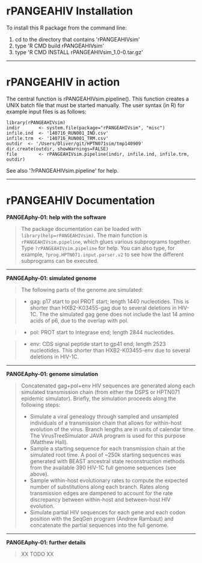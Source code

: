 
rPANGEAHIV Installation
======================

To install this R package from the command line: 

 1. cd to the directory that contains 'rPANGEAHIVsim' 
 2. type 'R CMD build rPANGEAHIVsim'  
 3. type 'R CMD INSTALL rPANGEAHIVsim_1.0-0.tar.gz'


----------

rPANGEAHIV in action
======================
The central function is rPANGEAHIVsim.pipeline(). This function creates a UNIX batch file that must be started manually. The user syntax (in R) for example input files is as follows:

    library(rPANGEAHIVsim)
    indir		<- system.file(package="rPANGEAHIVsim", "misc")
    infile.ind	<- '140716_RUN001_IND.csv'
    infile.trm	<- '140716_RUN001_TRM.csv'
    outdir	<- '/Users/Oliver/git/HPTN071sim/tmp140909'
    dir.create(outdir, showWarnings=FALSE)
    file		<- rPANGEAHIVsim.pipeline(indir, infile.ind, infile.trm, outdir)

See also '?rPANGEAHIVsim.pipeline' for help.


----------
 
rPANGEAHIV Documentation
======================

**PANGEAphy-01: help with the software**
> The package documentation can be loaded with `library(help=rPANGEAHIVsim)`. The main function is `rPANGEAHIVsim.pipeline`, which glues various subprograms together. Type `?rPANGEAHIVsim.pipeline` for help. You can also type, for example,  `?prog.HPTN071.input.parser.v2` to see how the different subprograms can be executed. 

----------

**PANGEAphy-01: simulated genome**
> The following parts of the genome are simulated:

> - gag: p17 start to pol PROT start; length 1440 nucleotides. This is shorter than HXB2-K03455-gag due to several deletions in HIV-1C. The the simulated gag gene does not include the last 14 amino acids of p6, due to the overlap with pol.

> - pol: PROT start to Integrase end; length 2844 nucleotides. 

> - env: CDS signal peptide start to gp41 end; length 2523 nucleotides. This shorter than HXB2-K03455-env due to several deletions in HIV-1C.

----------

**PANGEAphy-01: genome simulation**
> Concatenated gag+pol+env HIV sequences are generated along each simulated transmission chain (from either the DSPS or HPTN071 epidemic simulator). Briefly, the simulation proceeds along the following steps:
> 
> - Simulate a viral genealogy through sampled and unsampled individuals of a transmission chain that allows for within-host evolution of the virus. Branch lengths are in units of calendar time. The VirusTreeSimulator JAVA program is used for this purpose (Matthew Hall).
> - Sample a starting sequence for each transmission chain at the simulated root time. A pool of ~250k starting sequences was generated with BEAST ancestral state reconstruction methods from the available 390 HIV-1C full genome sequences (see above).
> - Sample within-host evolutionary rates to compute the expected number of substitutions along each branch. Rates along transmission edges are dampened to account for the rate discrepancy between within-host and between-host HIV evolution.
> - Simulate partial HIV sequences for each gene and each codon position with the SeqGen program (Andrew Rambaut) and concatenate the partial sequences into the full genome.

----------

**PANGEAphy-01: further details**
> XX TODO XX
>